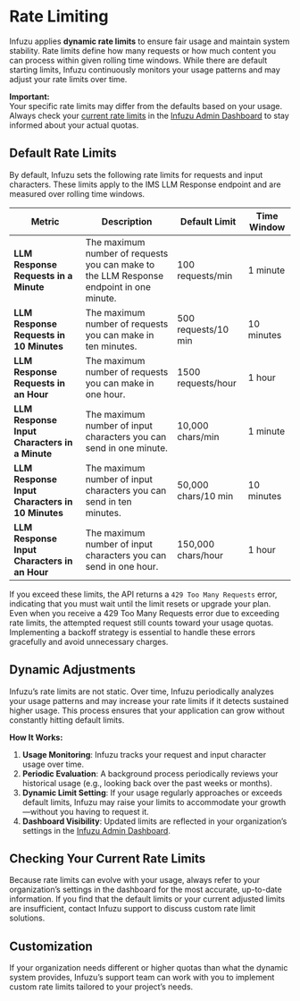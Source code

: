 # Rate Limiting

Infuzu applies **dynamic rate limits** to ensure fair usage and maintain system stability. Rate limits define how many 
requests or how much content you can process within given rolling time windows. While there are default starting limits, 
Infuzu continuously monitors your usage patterns and may adjust your rate limits over time.

**Important:**  
Your specific rate limits may differ from the defaults based on your usage. Always check your 
[current rate limits](https://admin.infuzu.com/o/limits/rate-limits) in 
the [Infuzu Admin Dashboard](https://admin.infuzu.com/) to stay informed about your actual quotas.

## Default Rate Limits

By default, Infuzu sets the following rate limits for requests and input characters. These limits apply to the IMS LLM 
Response endpoint and are measured over rolling time windows.

| Metric                                          | Description                                                                             | Default Limit       | Time Window |
|-------------------------------------------------|-----------------------------------------------------------------------------------------|---------------------|-------------|
| **LLM Response Requests in a Minute**           | The maximum number of requests you can make to the LLM Response endpoint in one minute. | 100 requests/min    | 1 minute    |
| **LLM Response Requests in 10 Minutes**         | The maximum number of requests you can make in ten minutes.                             | 500 requests/10 min | 10 minutes  |
| **LLM Response Requests in an Hour**            | The maximum number of requests you can make in one hour.                                | 1500 requests/hour  | 1 hour      |
| **LLM Response Input Characters in a Minute**   | The maximum number of input characters you can send in one minute.                      | 10,000 chars/min    | 1 minute    |
| **LLM Response Input Characters in 10 Minutes** | The maximum number of input characters you can send in ten minutes.                     | 50,000 chars/10 min | 10 minutes  |
| **LLM Response Input Characters in an Hour**    | The maximum number of input characters you can send in one hour.                        | 150,000 chars/hour  | 1 hour      |

If you exceed these limits, the API returns a `429 Too Many Requests` error, indicating that you must wait until the 
limit resets or upgrade your plan.
<warning>
Even when you receive a 429 Too Many Requests error due to exceeding rate limits, the attempted request still counts 
toward your usage quotas. Implementing a backoff strategy is essential to handle these errors gracefully and avoid 
unnecessary charges.
</warning>

## Dynamic Adjustments

Infuzu’s rate limits are not static. Over time, Infuzu periodically analyzes your usage patterns and may increase your 
rate limits if it detects sustained higher usage. This process ensures that your application can grow without 
constantly hitting default limits.

**How It Works:**

1. **Usage Monitoring**: Infuzu tracks your request and input character usage over time.
2. **Periodic Evaluation**: A background process periodically reviews your historical usage 
(e.g., looking back over the past weeks or months).
3. **Dynamic Limit Setting**: If your usage regularly approaches or exceeds default limits, Infuzu may raise your 
limits to accommodate your growth—without you having to request it.
4. **Dashboard Visibility**: Updated limits are reflected in your organization’s settings in the 
[Infuzu Admin Dashboard](https://admin.infuzu.com/).

## Checking Your Current Rate Limits

Because rate limits can evolve with your usage, always refer to your organization’s settings in the dashboard for the 
most accurate, up-to-date information. If you find that the default limits or your current adjusted limits are 
insufficient, contact Infuzu support to discuss custom rate limit solutions.

## Customization

If your organization needs different or higher quotas than what the dynamic system provides, Infuzu’s support team can 
work with you to implement custom rate limits tailored to your project’s needs.
